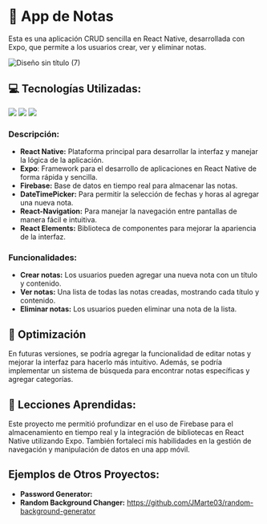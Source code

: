 # 📝  App de Notas

Esta es una aplicación CRUD sencilla en React Native, desarrollada con Expo, que permite a los usuarios crear, ver y eliminar notas. 

![Diseño sin título (7)](https://github.com/user-attachments/assets/2578951c-a710-4123-b60e-80361988aef3)


## 💻  Tecnologías Utilizadas:

<img src="https://img.shields.io/badge/React_Native-20232A?style=for-the-badge&logo=react&logoColor=61DAFB" /> <img src="https://img.shields.io/badge/Expo-1B1F23?style=for-the-badge&logo=expo&logoColor=white" /> <img src="https://img.shields.io/badge/firebase-ffca28?style=for-the-badge&logo=firebase&logoColor=black" />

### Descripción:

- **React Native:** Plataforma principal para desarrollar la interfaz y manejar la lógica de la aplicación.
- **Expo**: Framework para el desarrollo de aplicaciones en React Native de forma rápida y sencilla.
- **Firebase:** Base de datos en tiempo real para almacenar las notas.
- **DateTimePicker:** Para permitir la selección de fechas y horas al agregar una nueva nota.
- **React-Navigation:** Para manejar la navegación entre pantallas de manera fácil e intuitiva.
- **React Elements:** Biblioteca de componentes para mejorar la apariencia de la interfaz.

### Funcionalidades:

- **Crear notas:** Los usuarios pueden agregar una nueva nota con un título y contenido.
- **Ver notas:** Una lista de todas las notas creadas, mostrando cada título y contenido.
- **Eliminar notas:** Los usuarios pueden eliminar una nota de la lista.

## 🔧  Optimización

En futuras versiones, se podría agregar la funcionalidad de editar notas y mejorar la interfaz para hacerlo más intuitivo. Además, se podría implementar un sistema de búsqueda para encontrar notas específicas y agregar categorías.

## 🧠  Lecciones Aprendidas:

Este proyecto me permitió profundizar en el uso de Firebase para el almacenamiento en tiempo real y la integración de bibliotecas en React Native utilizando Expo. También fortalecí mis habilidades en la gestión de navegación y manipulación de datos en una app móvil.

## Ejemplos de Otros Proyectos:

- **Password Generator:** 
- **Random Background Changer:** https://github.com/JMarte03/random-background-generator
